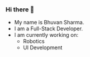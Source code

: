### Hi there 👋

- My name is Bhuvan Sharma. 
- I am a Full-Stack Developer.
- I am currently working on:
    - Robotics
    - UI Development
<!--
**bsharma021/bsharma021** is a ✨ _special_ ✨ repository because its `README.md` (this file) appears on your GitHub profile.

Here are some ideas to get you started:

- 🔭 I’m currently working on ...
- 🌱 I’m currently learning ...
- 👯 I’m looking to collaborate on ...
- 🤔 I’m looking for help with ...
- 💬 Ask me about ...
- 📫 How to reach me: ...
- 😄 Pronouns: ...
- ⚡ Fun fact: ...
-->
